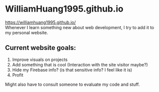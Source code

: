 # WilliamHuang1995.github.io
https://williamhuang1995.github.io/  
Whenever I learn something new about web development, I try to add it to my personal website.  

## Current website goals:  
1. Improve visuals on projects
2. Add something that is cool (Interaction with the site visitor maybe?)
3. Hide my Firebase info? (is that sensitive info? I feel like it is)
4. Profit  
  
Might also have to consult someone to evaluate my code and stuff. 
